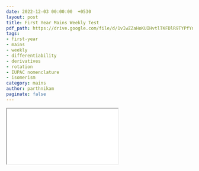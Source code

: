 ```yaml
---
date: 2022-12-03 00:00:00  +0530
layout: post
title: First Year Mains Weekly Test
pdf_path: https://drive.google.com/file/d/1vIwZZaHoKUIHvtlTKFDlR9TYPfYnEFmN/preview?usp=sharing
tags: 
- first-year
- mains
- weekly
- differentiability
- derivatives
- rotation
- IUPAC nomenclature
- isomerism
category: mains
author: parthnikam
paginate: false
---
```


<iframe class="embed-pdf" src="{{ page.pdf_path }}#toolbar=0" seamless="seamless" scrolling="no" style="overflow:hidden"></iframe>
